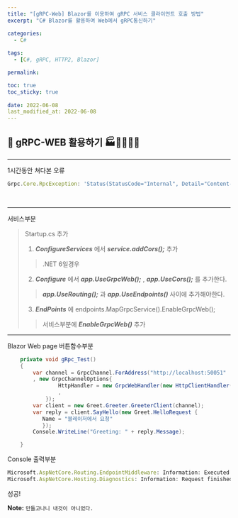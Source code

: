 ```yaml
---
title: "[gRPC-Web] Blazor를 이용하여 gRPC 서비스 클라이언트 호출 방법"
excerpt: "C# Blazor를 활용하여 Web에서 gRPC통신하기"

categories:
  - C#
  
tags:
  - [C#, gRPC, HTTP2, Blazor]

permalink: 

toc: true
toc_sticky: true
 
date: 2022-06-08
last_modified_at: 2022-06-08
---
```


## 😬 gRPC-WEB 활용하기 🏭👩‍🏭👨‍🏭
---

1시간동안 쳐다본 오류
```js
Grpc.Core.RpcException: 'Status(StatusCode="Internal", Detail="Content-Type 'application/grpc-web' is not supported.")'
```

<br>

---

서비스부분

> Startup.cs 추가
> 1. ***ConfigureServices*** 에서  ***service.addCors();*** 추가
>> .NET 6일경우 
> 2. ***Configure*** 에서 ***app.UseGrpcWeb();*** , ***app.UseCors();*** 를 추가한다.
>> ***app.UseRouting();*** 과 ***app.UseEndpoints()*** 사이에 추가해야한다.
> 3. ***EndPoints*** 에 endpoints.MapGrpcService<GreeterService>().EnableGrpcWeb();
>> 서비스부분에 ***EnableGrpcWeb()*** 추가
> 

---

Blazor Web page 버튼함수부분

```csharp
    private void gRpc_Test()
    {
        var channel = GrpcChannel.ForAddress("http://localhost:50051"
        , new GrpcChannelOptions{
                HttpHandler = new GrpcWebHandler(new HttpClientHandler())
                ,
            });
        var client = new Greet.Greeter.GreeterClient(channel);
        var reply = client.SayHello(new Greet.HelloRequest {
           Name = "블레이저에서 요청" 
           });
        Console.WriteLine("Greeting: " + reply.Message);

    }
```

Console 출력부분

```js
Microsoft.AspNetCore.Routing.EndpointMiddleware: Information: Executed endpoint 'gRPC - /greet.Greeter/SayHello'
Microsoft.AspNetCore.Hosting.Diagnostics: Information: Request finished HTTP/2 POST http://localhost:50051/greet.Greeter/SayHello application/grpc-web - - 200 - application/grpc-web 7.0985ms
```

성공!
<br>



**Note:** `만들고나니 내것이 아니었다.` 